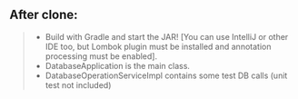 ## After clone:
>* Build with Gradle and start the JAR! [You can use IntelliJ or other IDE too, but Lombok plugin must be installed and annotation processing must be enabled].
>* DatabaseApplication is the main class.
>* DatabaseOperationServiceImpl contains some test DB calls (unit test not included)

